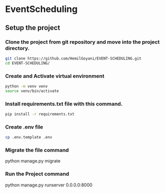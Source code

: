# EventScheduling

## Setup the project

### Clone the project from git repository and move into the project directory.

```sh
git clone https://github.com/HemilGoyani/EVENT-SCHEDULING.git
cd EVENT-SCHEDULING/
```

### Create and Activate virtual environment

```sh
python -m venv venv
source venv/bin/activate
```

### Install requirements.txt file with this command.

```sh
pip install -r requirements.txt
```

### Create .env file

```sh
cp .env.template .env
```

### Migrate the file command
python manage.py migrate

### Run the Project command

python manage.py runserver 0.0.0.0:8000
